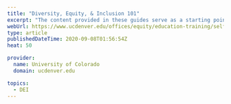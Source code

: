 ```yaml
---
title: "Diversity, Equity, & Inclusion 101"
excerpt: "The content provided in these guides serve as a starting point for you to begin laying the foundations of your DEI learning. We highly encourage you to reach out to the office(s)/center(s) listed within each topic to find additional resources, facilitated training opportunities, and learning tools to further your education."
webUrl: https://www.ucdenver.edu/offices/equity/education-training/self-guided-learning/diversity-equity-and-inclusion-101
type: article
publishedDateTime: 2020-09-08T01:56:54Z
heat: 50

provider:
  name: University of Colorado
  domain: ucdenver.edu

topics:
  - DEI
---
```


